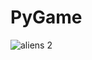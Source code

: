 # PyGame

![aliens 2](https://user-images.githubusercontent.com/12216463/31064072-6ae536ca-a70f-11e7-841c-5489fe6a2de0.gif)
